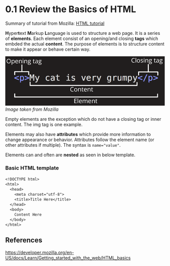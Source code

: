 # 0.1 Review the Basics of HTML
Summary of tutorial from Mozilla: [HTML tutorial](https://developer.mozilla.org/en-US/docs/Learn/Getting_started_with_the_web/HTML_basics)

**H**yper**t**ext **M**arkup **L**anguage is used to structure a web page.
It is a series of **elements**. Each element consist of an opening/and closing **tags** which embded the actual **content**.
The purpose of elements is to structure content to make it appear or behave certain way. 

![Image of HTML code snippet](../images/0.1-html-sample.png) <br>
*Image taken from Mozilla*

Empty elements are the exception which do not have a closing tag or inner content. The img tag is one example. 

Elements may also have **attributes** which provide more information to change appearance or behavior. 
Attributes follow the element name (or other attributes if multiple). The syntax is `name="value"`.

Elements can and often are **nested** as seen in below template.

### Basic HTML template
```
<!DOCTYPE html>
<html>
  <head>
    <meta charset="utf-8">
    <title>Title Here</title>
  </head>
  <body>
    Content Here
  </body>
</html>
```

## References
https://developer.mozilla.org/en-US/docs/Learn/Getting_started_with_the_web/HTML_basics
